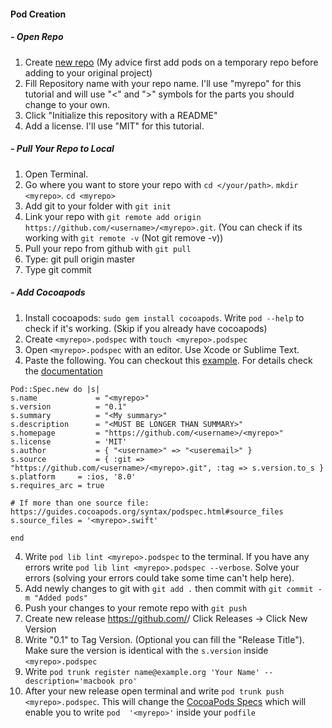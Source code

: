 #### Pod Creation

##### - Open Repo

1. Create [new repo](https://github.com/new) (My advice first add pods on a temporary repo before adding to your original project)
2. Fill Repository name with your repo name. I'll use "myrepo" for this tutorial and will use "<" and ">" symbols for the parts you should change to your own.
3. Click "Initialize this repository with a README"
5. Add a license. I'll use "MIT" for this tutorial.

##### - Pull Your Repo to Local

1. Open Terminal. 
2. Go where you want to store your repo with `cd </your/path>`. `mkdir <myrepo>`. `cd <myrepo>`
3. Add git to your folder with `git init`
4. Link your repo with `git remote add origin https://github.com/<username>/<myrepo>.git`. (You can check if its working with `git remote -v` (Not git remove -v))
5. Pull your repo from github with `git pull`
6. Type: git pull origin master
7. Type git commit



##### - Add Cocoapods

1. Install cocoapods: `sudo gem install cocoapods`. Write `pod --help` to check if it's working. (Skip if you already have cocoapods)
2. Create `<myrepo>.podspec` with `touch <myrepo>.podspec`
3. Open `<myrepo>.podspec` with an editor. Use Xcode or Sublime Text.
4. Paste the following. You can checkout this [example](https://github.com/thellimist/SwiftRandom/blob/master/SwiftRandom.podspec). For details check the [documentation](https://guides.cocoapods.org/syntax/podspec.html#specification)
  ```
  Pod::Spec.new do |s|
  s.name             = "<myrepo>"
  s.version          = "0.1"
  s.summary          = "<My summary>"
  s.description      = "<MUST BE LONGER THAN SUMMARY>"
  s.homepage         = "https://github.com/<username>/<myrepo>"
  s.license          = 'MIT'
  s.author           = { "<username>" => "<useremail>" }
  s.source           = { :git => "https://github.com/<username>/<myrepo>.git", :tag => s.version.to_s }
  s.platform     = :ios, '8.0'
  s.requires_arc = true
  
  # If more than one source file: https://guides.cocoapods.org/syntax/podspec.html#source_files
  s.source_files = '<myrepo>.swift' 
  
  end
  ```
4. Write `pod lib lint <myrepo>.podspec` to the terminal. If you have any errors write `pod lib lint <myrepo>.podspec --verbose`. Solve your errors (solving your errors could take some time can't help here). 
5. Add newly changes to git with `git add .` then commit with `git commit -m "Added pods"`
6. Push your changes to your remote repo with `git push`
7. Create new release https://github.com/<username>/<myrepo> Click Releases -> Click New Version
9. Write "0.1" to Tag Version. (Optional you can fill the "Release Title"). Make sure the version is identical with the `s.version` inside `<myrepo>.podspec`
10. Write `pod trunk register name@example.org 'Your Name' --description='macbook pro'`
11. After your new release open terminal and write `pod trunk push <myrepo>.podspec`. This will change the [CocoaPods Specs](https://github.com/CocoaPods/Specs) which will enable you to write `pod  '<myrepo>'` inside your `podfile`
